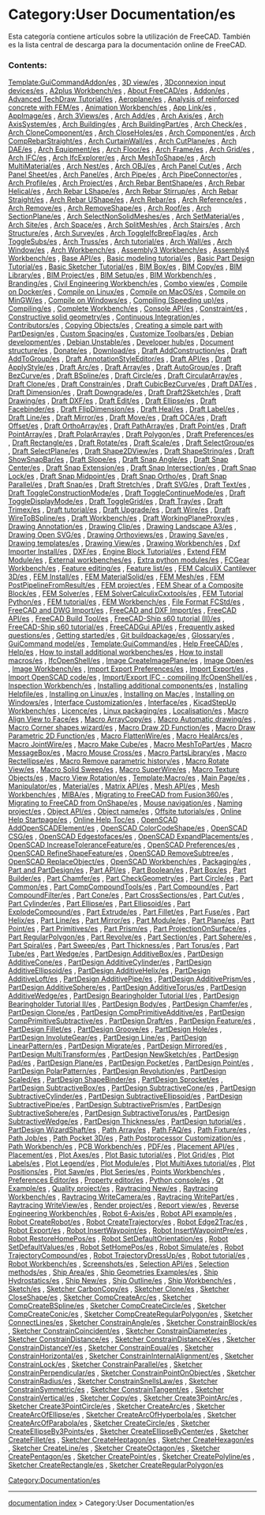 # Category:User Documentation/es
Esta categoría contiene artículos sobre la utilización de FreeCAD. También es la lista central de descarga para la documentación online de FreeCAD.

### Contents:

[Template:GuiCommandAddon/es](Template:GuiCommandAddon/es.md) , [3D view/es](3D_view/es.md) , [3Dconnexion input devices/es](3Dconnexion_input_devices/es.md) , [A2plus Workbench/es](A2plus_Workbench/es.md) , [About FreeCAD/es](About_FreeCAD/es.md) , [Addon/es](Addon/es.md) , [Advanced TechDraw Tutorial/es](Advanced_TechDraw_Tutorial/es.md) , [Aeroplane/es](Aeroplane/es.md) , [Analysis of reinforced concrete with FEM/es](Analysis_of_reinforced_concrete_with_FEM/es.md) , [Animation Workbench/es](Animation_Workbench/es.md) , [App Link/es](App_Link/es.md) , [AppImage/es](AppImage/es.md) , [Arch 3Views/es](Arch_3Views/es.md) , [Arch Add/es](Arch_Add/es.md) , [Arch Axis/es](Arch_Axis/es.md) , [Arch AxisSystem/es](Arch_AxisSystem/es.md) , [Arch Building/es](Arch_Building/es.md) , [Arch BuildingPart/es](Arch_BuildingPart/es.md) , [Arch Check/es](Arch_Check/es.md) , [Arch CloneComponent/es](Arch_CloneComponent/es.md) , [Arch CloseHoles/es](Arch_CloseHoles/es.md) , [Arch Component/es](Arch_Component/es.md) , [Arch CompRebarStraight/es](Arch_CompRebarStraight/es.md) , [Arch CurtainWall/es](Arch_CurtainWall/es.md) , [Arch CutPlane/es](Arch_CutPlane/es.md) , [Arch DAE/es](Arch_DAE/es.md) , [Arch Equipment/es](Arch_Equipment/es.md) , [Arch Floor/es](Arch_Floor/es.md) , [Arch Frame/es](Arch_Frame/es.md) , [Arch Grid/es](Arch_Grid/es.md) , [Arch IFC/es](Arch_IFC/es.md) , [Arch IfcExplorer/es](Arch_IfcExplorer/es.md) , [Arch MeshToShape/es](Arch_MeshToShape/es.md) , [Arch MultiMaterial/es](Arch_MultiMaterial/es.md) , [Arch Nest/es](Arch_Nest/es.md) , [Arch OBJ/es](Arch_OBJ/es.md) , [Arch Panel Cut/es](Arch_Panel_Cut/es.md) , [Arch Panel Sheet/es](Arch_Panel_Sheet/es.md) , [Arch Panel/es](Arch_Panel/es.md) , [Arch Pipe/es](Arch_Pipe/es.md) , [Arch PipeConnector/es](Arch_PipeConnector/es.md) , [Arch Profile/es](Arch_Profile/es.md) , [Arch Project/es](Arch_Project/es.md) , [Arch Rebar BentShape/es](Arch_Rebar_BentShape/es.md) , [Arch Rebar Helical/es](Arch_Rebar_Helical/es.md) , [Arch Rebar LShape/es](Arch_Rebar_LShape/es.md) , [Arch Rebar Stirrup/es](Arch_Rebar_Stirrup/es.md) , [Arch Rebar Straight/es](Arch_Rebar_Straight/es.md) , [Arch Rebar UShape/es](Arch_Rebar_UShape/es.md) , [Arch Rebar/es](Arch_Rebar/es.md) , [Arch Reference/es](Arch_Reference/es.md) , [Arch Remove/es](Arch_Remove/es.md) , [Arch RemoveShape/es](Arch_RemoveShape/es.md) , [Arch Roof/es](Arch_Roof/es.md) , [Arch SectionPlane/es](Arch_SectionPlane/es.md) , [Arch SelectNonSolidMeshes/es](Arch_SelectNonSolidMeshes/es.md) , [Arch SetMaterial/es](Arch_SetMaterial/es.md) , [Arch Site/es](Arch_Site/es.md) , [Arch Space/es](Arch_Space/es.md) , [Arch SplitMesh/es](Arch_SplitMesh/es.md) , [Arch Stairs/es](Arch_Stairs/es.md) , [Arch Structure/es](Arch_Structure/es.md) , [Arch Survey/es](Arch_Survey/es.md) , [Arch ToggleIfcBrepFlag/es](Arch_ToggleIfcBrepFlag/es.md) , [Arch ToggleSubs/es](Arch_ToggleSubs/es.md) , [Arch Truss/es](Arch_Truss/es.md) , [Arch tutorial/es](Arch_tutorial/es.md) , [Arch Wall/es](Arch_Wall/es.md) , [Arch Window/es](Arch_Window/es.md) , [Arch Workbench/es](Arch_Workbench/es.md) , [Assembly3 Workbench/es](Assembly3_Workbench/es.md) , [Assembly4 Workbench/es](Assembly4_Workbench/es.md) , [Base API/es](Base_API/es.md) , [Basic modeling tutorial/es](Basic_modeling_tutorial/es.md) , [Basic Part Design Tutorial/es](Basic_Part_Design_Tutorial/es.md) , [Basic Sketcher Tutorial/es](Basic_Sketcher_Tutorial/es.md) , [BIM Box/es](BIM_Box/es.md) , [BIM Copy/es](BIM_Copy/es.md) , [BIM Library/es](BIM_Library/es.md) , [BIM Project/es](BIM_Project/es.md) , [BIM Setup/es](BIM_Setup/es.md) , [BIM Workbench/es](BIM_Workbench/es.md) , [Branding/es](Branding/es.md) , [Civil Engineering Workbench/es](Civil_Engineering_Workbench/es.md) , [Combo view/es](Combo_view/es.md) , [Compile on Docker/es](Compile_on_Docker/es.md) , [Compile on Linux/es](Compile_on_Linux/es.md) , [Compile on MacOS/es](Compile_on_MacOS/es.md) , [Compile on MinGW/es](Compile_on_MinGW/es.md) , [Compile on Windows/es](Compile_on_Windows/es.md) , [Compiling (Speeding up)/es](Compiling_(Speeding_up)/es.md) , [Compiling/es](Compiling/es.md) , [Complete Workbench/es](Complete_Workbench/es.md) , [Console API/es](Console_API/es.md) , [Constraint/es](Constraint/es.md) , [Constructive solid geometry/es](Constructive_solid_geometry/es.md) , [Continuous Integration/es](Continuous_Integration/es.md) , [Contributors/es](Contributors/es.md) , [Copying Objects/es](Copying_Objects/es.md) , [Creating a simple part with PartDesign/es](Creating_a_simple_part_with_PartDesign/es.md) , [Custom Spacing/es](Custom_Spacing/es.md) , [Customize Toolbars/es](Customize_Toolbars/es.md) , [Debian development/es](Debian_development/es.md) , [Debian Unstable/es](Debian_Unstable/es.md) , [Developer hub/es](Developer_hub/es.md) , [Document structure/es](Document_structure/es.md) , [Donate/es](Donate/es.md) , [Download/es](Download/es.md) , [Draft AddConstruction/es](Draft_AddConstruction/es.md) , [Draft AddToGroup/es](Draft_AddToGroup/es.md) , [Draft AnnotationStyleEditor/es](Draft_AnnotationStyleEditor/es.md) , [Draft API/es](Draft_API/es.md) , [Draft ApplyStyle/es](Draft_ApplyStyle/es.md) , [Draft Arc/es](Draft_Arc/es.md) , [Draft Array/es](Draft_Array/es.md) , [Draft AutoGroup/es](Draft_AutoGroup/es.md) , [Draft BezCurve/es](Draft_BezCurve/es.md) , [Draft BSpline/es](Draft_BSpline/es.md) , [Draft Circle/es](Draft_Circle/es.md) , [Draft CircularArray/es](Draft_CircularArray/es.md) , [Draft Clone/es](Draft_Clone/es.md) , [Draft Constrain/es](Draft_Constrain/es.md) , [Draft CubicBezCurve/es](Draft_CubicBezCurve/es.md) , [Draft DAT/es](Draft_DAT/es.md) , [Draft Dimension/es](Draft_Dimension/es.md) , [Draft Downgrade/es](Draft_Downgrade/es.md) , [Draft Draft2Sketch/es](Draft_Draft2Sketch/es.md) , [Draft Drawing/es](Draft_Drawing/es.md) , [Draft DXF/es](Draft_DXF/es.md) , [Draft Edit/es](Draft_Edit/es.md) , [Draft Ellipse/es](Draft_Ellipse/es.md) , [Draft Facebinder/es](Draft_Facebinder/es.md) , [Draft FlipDimension/es](Draft_FlipDimension/es.md) , [Draft Heal/es](Draft_Heal/es.md) , [Draft Label/es](Draft_Label/es.md) , [Draft Line/es](Draft_Line/es.md) , [Draft Mirror/es](Draft_Mirror/es.md) , [Draft Move/es](Draft_Move/es.md) , [Draft OCA/es](Draft_OCA/es.md) , [Draft Offset/es](Draft_Offset/es.md) , [Draft OrthoArray/es](Draft_OrthoArray/es.md) , [Draft PathArray/es](Draft_PathArray/es.md) , [Draft Point/es](Draft_Point/es.md) , [Draft PointArray/es](Draft_PointArray/es.md) , [Draft PolarArray/es](Draft_PolarArray/es.md) , [Draft Polygon/es](Draft_Polygon/es.md) , [Draft Preferences/es](Draft_Preferences/es.md) , [Draft Rectangle/es](Draft_Rectangle/es.md) , [Draft Rotate/es](Draft_Rotate/es.md) , [Draft Scale/es](Draft_Scale/es.md) , [Draft SelectGroup/es](Draft_SelectGroup/es.md) , [Draft SelectPlane/es](Draft_SelectPlane/es.md) , [Draft Shape2DView/es](Draft_Shape2DView/es.md) , [Draft ShapeString/es](Draft_ShapeString/es.md) , [Draft ShowSnapBar/es](Draft_ShowSnapBar/es.md) , [Draft Slope/es](Draft_Slope/es.md) , [Draft Snap Angle/es](Draft_Snap_Angle/es.md) , [Draft Snap Center/es](Draft_Snap_Center/es.md) , [Draft Snap Extension/es](Draft_Snap_Extension/es.md) , [Draft Snap Intersection/es](Draft_Snap_Intersection/es.md) , [Draft Snap Lock/es](Draft_Snap_Lock/es.md) , [Draft Snap Midpoint/es](Draft_Snap_Midpoint/es.md) , [Draft Snap Ortho/es](Draft_Snap_Ortho/es.md) , [Draft Snap Parallel/es](Draft_Snap_Parallel/es.md) , [Draft Snap/es](Draft_Snap/es.md) , [Draft Stretch/es](Draft_Stretch/es.md) , [Draft SVG/es](Draft_SVG/es.md) , [Draft Text/es](Draft_Text/es.md) , [Draft ToggleConstructionMode/es](Draft_ToggleConstructionMode/es.md) , [Draft ToggleContinueMode/es](Draft_ToggleContinueMode/es.md) , [Draft ToggleDisplayMode/es](Draft_ToggleDisplayMode/es.md) , [Draft ToggleGrid/es](Draft_ToggleGrid/es.md) , [Draft Tray/es](Draft_Tray/es.md) , [Draft Trimex/es](Draft_Trimex/es.md) , [Draft tutorial/es](Draft_tutorial/es.md) , [Draft Upgrade/es](Draft_Upgrade/es.md) , [Draft Wire/es](Draft_Wire/es.md) , [Draft WireToBSpline/es](Draft_WireToBSpline/es.md) , [Draft Workbench/es](Draft_Workbench/es.md) , [Draft WorkingPlaneProxy/es](Draft_WorkingPlaneProxy/es.md) , [Drawing Annotation/es](Drawing_Annotation/es.md) , [Drawing Clip/es](Drawing_Clip/es.md) , [Drawing Landscape A3/es](Drawing_Landscape_A3/es.md) , [Drawing Open SVG/es](Drawing_Open_SVG/es.md) , [Drawing Orthoviews/es](Drawing_Orthoviews/es.md) , [Drawing Save/es](Drawing_Save/es.md) , [Drawing templates/es](Drawing_templates/es.md) , [Drawing View/es](Drawing_View/es.md) , [Drawing Workbench/es](Drawing_Workbench/es.md) , [Dxf Importer Install/es](Dxf_Importer_Install/es.md) , [DXF/es](DXF/es.md) , [Engine Block Tutorial/es](Engine_Block_Tutorial/es.md) , [Extend FEM Module/es](Extend_FEM_Module/es.md) , [External workbenches/es](External_workbenches/es.md) , [Extra python modules/es](Extra_python_modules/es.md) , [FCGear Workbench/es](FCGear_Workbench/es.md) , [Feature editing/es](Feature_editing/es.md) , [Feature list/es](Feature_list/es.md) , [FEM CalculiX Cantilever 3D/es](FEM_CalculiX_Cantilever_3D/es.md) , [FEM Install/es](FEM_Install/es.md) , [FEM MaterialSolid/es](FEM_MaterialSolid/es.md) , [FEM Mesh/es](FEM_Mesh/es.md) , [FEM PostPipelineFromResult/es](FEM_PostPipelineFromResult/es.md) , [FEM project/es](FEM_project/es.md) , [FEM Shear of a Composite Block/es](FEM_Shear_of_a_Composite_Block/es.md) , [FEM Solver/es](FEM_Solver/es.md) , [FEM SolverCalculixCxxtools/es](FEM_SolverCalculixCxxtools/es.md) , [FEM Tutorial Python/es](FEM_Tutorial_Python/es.md) , [FEM tutorial/es](FEM_tutorial/es.md) , [FEM Workbench/es](FEM_Workbench/es.md) , [File Format FCStd/es](File_Format_FCStd/es.md) , [FreeCAD and DWG Import/es](FreeCAD_and_DWG_Import/es.md) , [FreeCAD and DXF Import/es](FreeCAD_and_DXF_Import/es.md) , [FreeCAD API/es](FreeCAD_API/es.md) , [FreeCAD Build Tool/es](FreeCAD_Build_Tool/es.md) , [FreeCAD-Ship s60 tutorial (II)/es](FreeCAD-Ship_s60_tutorial_(II)/es.md) , [FreeCAD-Ship s60 tutorial/es](FreeCAD-Ship_s60_tutorial/es.md) , [FreeCADGui API/es](FreeCADGui_API/es.md) , [Frequently asked questions/es](Frequently_asked_questions/es.md) , [Getting started/es](Getting_started/es.md) , [Git buildpackage/es](Git_buildpackage/es.md) , [Glossary/es](Glossary/es.md) , [GuiCommand model/es](GuiCommand_model/es.md) , [Template:GuiCommand/es](Template:GuiCommand/es.md) , [Help FreeCAD/es](Help_FreeCAD/es.md) , [Help/es](Help/es.md) , [How to install additional workbenches/es](How_to_install_additional_workbenches/es.md) , [How to install macros/es](How_to_install_macros/es.md) , [IfcOpenShell/es](IfcOpenShell/es.md) , [Image CreateImagePlane/es](Image_CreateImagePlane/es.md) , [Image Open/es](Image_Open/es.md) , [Image Workbench/es](Image_Workbench/es.md) , [Import Export Preferences/es](Import_Export_Preferences/es.md) , [Import Export/es](Import_Export/es.md) , [Import OpenSCAD code/es](Import_OpenSCAD_code/es.md) , [Import/Export IFC - compiling IfcOpenShell/es](Import/Export_IFC_-_compiling_IfcOpenShell/es.md) , [Inspection Workbench/es](Inspection_Workbench/es.md) , [Installing additional components/es](Installing_additional_components/es.md) , [Installing Helpfile/es](Installing_Helpfile/es.md) , [Installing on Linux/es](Installing_on_Linux/es.md) , [Installing on Mac/es](Installing_on_Mac/es.md) , [Installing on Windows/es](Installing_on_Windows/es.md) , [Interface Customization/es](Interface_Customization/es.md) , [Interface/es](Interface/es.md) , [KicadStepUp Workbench/es](KicadStepUp_Workbench/es.md) , [Licence/es](Licence/es.md) , [Linux packaging/es](Linux_packaging/es.md) , [Localisation/es](Localisation/es.md) , [Macro Align View to Face/es](Macro_Align_View_to_Face/es.md) , [Macro ArrayCopy/es](Macro_ArrayCopy/es.md) , [Macro Automatic drawing/es](Macro_Automatic_drawing/es.md) , [Macro Corner shapes wizard/es](Macro_Corner_shapes_wizard/es.md) , [Macro Draw 2D Function/es](Macro_Draw_2D_Function/es.md) , [Macro Draw Parametric 2D Function/es](Macro_Draw_Parametric_2D_Function/es.md) , [Macro FlattenWire/es](Macro_FlattenWire/es.md) , [Macro HealArcs/es](Macro_HealArcs/es.md) , [Macro JointWire/es](Macro_JointWire/es.md) , [Macro Make Cube/es](Macro_Make_Cube/es.md) , [Macro MeshToPart/es](Macro_MeshToPart/es.md) , [Macro MessageBox/es](Macro_MessageBox/es.md) , [Macro Mouse Cross/es](Macro_Mouse_Cross/es.md) , [Macro PartsLibrary/es](Macro_PartsLibrary/es.md) , [Macro Rectellipse/es](Macro_Rectellipse/es.md) , [Macro Remove parametric history/es](Macro_Remove_parametric_history/es.md) , [Macro Rotate View/es](Macro_Rotate_View/es.md) , [Macro Solid Sweep/es](Macro_Solid_Sweep/es.md) , [Macro SuperWire/es](Macro_SuperWire/es.md) , [Macro Texture Objects/es](Macro_Texture_Objects/es.md) , [Macro View Rotation/es](Macro_View_Rotation/es.md) , [Template:Macro/es](Template:Macro/es.md) , [Main Page/es](Main_Page/es.md) , [Manipulator/es](Manipulator/es.md) , [Material/es](Material/es.md) , [Matrix API/es](Matrix_API/es.md) , [Mesh API/es](Mesh_API/es.md) , [Mesh Workbench/es](Mesh_Workbench/es.md) , [MIBA/es](MIBA/es.md) , [Migrating to FreeCAD from Fusion360/es](Migrating_to_FreeCAD_from_Fusion360/es.md) , [Migrating to FreeCAD from OnShape/es](Migrating_to_FreeCAD_from_OnShape/es.md) , [Mouse navigation/es](Mouse_navigation/es.md) , [Naming project/es](Naming_project/es.md) , [Object API/es](Object_API/es.md) , [Object name/es](Object_name/es.md) , [Offsite tutorials/es](Offsite_tutorials/es.md) , [Online Help Startpage/es](Online_Help_Startpage/es.md) , [Online Help Toc/es](Online_Help_Toc/es.md) , [OpenSCAD AddOpenSCADElement/es](OpenSCAD_AddOpenSCADElement/es.md) , [OpenSCAD ColorCodeShape/es](OpenSCAD_ColorCodeShape/es.md) , [OpenSCAD CSG/es](OpenSCAD_CSG/es.md) , [OpenSCAD Edgestofaces/es](OpenSCAD_Edgestofaces/es.md) , [OpenSCAD ExpandPlacements/es](OpenSCAD_ExpandPlacements/es.md) , [OpenSCAD IncreaseToleranceFeature/es](OpenSCAD_IncreaseToleranceFeature/es.md) , [OpenSCAD Preferences/es](OpenSCAD_Preferences/es.md) , [OpenSCAD RefineShapeFeature/es](OpenSCAD_RefineShapeFeature/es.md) , [OpenSCAD RemoveSubtree/es](OpenSCAD_RemoveSubtree/es.md) , [OpenSCAD ReplaceObject/es](OpenSCAD_ReplaceObject/es.md) , [OpenSCAD Workbench/es](OpenSCAD_Workbench/es.md) , [Packaging/es](Packaging/es.md) , [Part and PartDesign/es](Part_and_PartDesign/es.md) , [Part API/es](Part_API/es.md) , [Part Boolean/es](Part_Boolean/es.md) , [Part Box/es](Part_Box/es.md) , [Part Builder/es](Part_Builder/es.md) , [Part Chamfer/es](Part_Chamfer/es.md) , [Part CheckGeometry/es](Part_CheckGeometry/es.md) , [Part Circle/es](Part_Circle/es.md) , [Part Common/es](Part_Common/es.md) , [Part CompCompoundTools/es](Part_CompCompoundTools/es.md) , [Part Compound/es](Part_Compound/es.md) , [Part CompoundFilter/es](Part_CompoundFilter/es.md) , [Part Cone/es](Part_Cone/es.md) , [Part CrossSections/es](Part_CrossSections/es.md) , [Part Cut/es](Part_Cut/es.md) , [Part Cylinder/es](Part_Cylinder/es.md) , [Part Ellipse/es](Part_Ellipse/es.md) , [Part Ellipsoid/es](Part_Ellipsoid/es.md) , [Part ExplodeCompound/es](Part_ExplodeCompound/es.md) , [Part Extrude/es](Part_Extrude/es.md) , [Part Fillet/es](Part_Fillet/es.md) , [Part Fuse/es](Part_Fuse/es.md) , [Part Helix/es](Part_Helix/es.md) , [Part Line/es](Part_Line/es.md) , [Part Mirror/es](Part_Mirror/es.md) , [Part Module/es](Part_Module/es.md) , [Part Plane/es](Part_Plane/es.md) , [Part Point/es](Part_Point/es.md) , [Part Primitives/es](Part_Primitives/es.md) , [Part Prism/es](Part_Prism/es.md) , [Part ProjectionOnSurface/es](Part_ProjectionOnSurface/es.md) , [Part RegularPolygon/es](Part_RegularPolygon/es.md) , [Part Revolve/es](Part_Revolve/es.md) , [Part Section/es](Part_Section/es.md) , [Part Sphere/es](Part_Sphere/es.md) , [Part Spiral/es](Part_Spiral/es.md) , [Part Sweep/es](Part_Sweep/es.md) , [Part Thickness/es](Part_Thickness/es.md) , [Part Torus/es](Part_Torus/es.md) , [Part Tube/es](Part_Tube/es.md) , [Part Wedge/es](Part_Wedge/es.md) , [PartDesign AdditiveBox/es](PartDesign_AdditiveBox/es.md) , [PartDesign AdditiveCone/es](PartDesign_AdditiveCone/es.md) , [PartDesign AdditiveCylinder/es](PartDesign_AdditiveCylinder/es.md) , [PartDesign AdditiveEllipsoid/es](PartDesign_AdditiveEllipsoid/es.md) , [PartDesign AdditiveHelix/es](PartDesign_AdditiveHelix/es.md) , [PartDesign AdditiveLoft/es](PartDesign_AdditiveLoft/es.md) , [PartDesign AdditivePipe/es](PartDesign_AdditivePipe/es.md) , [PartDesign AdditivePrism/es](PartDesign_AdditivePrism/es.md) , [PartDesign AdditiveSphere/es](PartDesign_AdditiveSphere/es.md) , [PartDesign AdditiveTorus/es](PartDesign_AdditiveTorus/es.md) , [PartDesign AdditiveWedge/es](PartDesign_AdditiveWedge/es.md) , [PartDesign Bearingholder Tutorial I/es](PartDesign_Bearingholder_Tutorial_I/es.md) , [PartDesign Bearingholder Tutorial II/es](PartDesign_Bearingholder_Tutorial_II/es.md) , [PartDesign Body/es](PartDesign_Body/es.md) , [PartDesign Chamfer/es](PartDesign_Chamfer/es.md) , [PartDesign Clone/es](PartDesign_Clone/es.md) , [PartDesign CompPrimitiveAdditive/es](PartDesign_CompPrimitiveAdditive/es.md) , [PartDesign CompPrimitiveSubtractive/es](PartDesign_CompPrimitiveSubtractive/es.md) , [PartDesign Draft/es](PartDesign_Draft/es.md) , [PartDesign Feature/es](PartDesign_Feature/es.md) , [PartDesign Fillet/es](PartDesign_Fillet/es.md) , [PartDesign Groove/es](PartDesign_Groove/es.md) , [PartDesign Hole/es](PartDesign_Hole/es.md) , [PartDesign InvoluteGear/es](PartDesign_InvoluteGear/es.md) , [PartDesign Line/es](PartDesign_Line/es.md) , [PartDesign LinearPattern/es](PartDesign_LinearPattern/es.md) , [PartDesign Migrate/es](PartDesign_Migrate/es.md) , [PartDesign Mirrored/es](PartDesign_Mirrored/es.md) , [PartDesign MultiTransform/es](PartDesign_MultiTransform/es.md) , [PartDesign NewSketch/es](PartDesign_NewSketch/es.md) , [PartDesign Pad/es](PartDesign_Pad/es.md) , [PartDesign Plane/es](PartDesign_Plane/es.md) , [PartDesign Pocket/es](PartDesign_Pocket/es.md) , [PartDesign Point/es](PartDesign_Point/es.md) , [PartDesign PolarPattern/es](PartDesign_PolarPattern/es.md) , [PartDesign Revolution/es](PartDesign_Revolution/es.md) , [PartDesign Scaled/es](PartDesign_Scaled/es.md) , [PartDesign ShapeBinder/es](PartDesign_ShapeBinder/es.md) , [PartDesign Sprocket/es](PartDesign_Sprocket/es.md) , [PartDesign SubtractiveBox/es](PartDesign_SubtractiveBox/es.md) , [PartDesign SubtractiveCone/es](PartDesign_SubtractiveCone/es.md) , [PartDesign SubtractiveCylinder/es](PartDesign_SubtractiveCylinder/es.md) , [PartDesign SubtractiveEllipsoid/es](PartDesign_SubtractiveEllipsoid/es.md) , [PartDesign SubtractivePipe/es](PartDesign_SubtractivePipe/es.md) , [PartDesign SubtractivePrism/es](PartDesign_SubtractivePrism/es.md) , [PartDesign SubtractiveSphere/es](PartDesign_SubtractiveSphere/es.md) , [PartDesign SubtractiveTorus/es](PartDesign_SubtractiveTorus/es.md) , [PartDesign SubtractiveWedge/es](PartDesign_SubtractiveWedge/es.md) , [PartDesign Thickness/es](PartDesign_Thickness/es.md) , [PartDesign tutorial/es](PartDesign_tutorial/es.md) , [PartDesign WizardShaft/es](PartDesign_WizardShaft/es.md) , [Path Array/es](Path_Array/es.md) , [Path FAQ/es](Path_FAQ/es.md) , [Path Fixture/es](Path_Fixture/es.md) , [Path Job/es](Path_Job/es.md) , [Path Pocket 3D/es](Path_Pocket_3D/es.md) , [Path Postprocessor Customization/es](Path_Postprocessor_Customization/es.md) , [Path Workbench/es](Path_Workbench/es.md) , [PCB Workbench/es](PCB_Workbench/es.md) , [PDF/es](PDF/es.md) , [Placement API/es](Placement_API/es.md) , [Placement/es](Placement/es.md) , [Plot Axes/es](Plot_Axes/es.md) , [Plot Basic tutorial/es](Plot_Basic_tutorial/es.md) , [Plot Grid/es](Plot_Grid/es.md) , [Plot Labels/es](Plot_Labels/es.md) , [Plot Legend/es](Plot_Legend/es.md) , [Plot Module/es](Plot_Module/es.md) , [Plot MultiAxes tutorial/es](Plot_MultiAxes_tutorial/es.md) , [Plot Positions/es](Plot_Positions/es.md) , [Plot Save/es](Plot_Save/es.md) , [Plot Series/es](Plot_Series/es.md) , [Points Workbench/es](Points_Workbench/es.md) , [Preferences Editor/es](Preferences_Editor/es.md) , [Property editor/es](Property_editor/es.md) , [Python console/es](Python_console/es.md) , [Qt Example/es](Qt_Example/es.md) , [Quality project/es](Quality_project/es.md) , [Raytracing New/es](Raytracing_New/es.md) , [Raytracing Workbench/es](Raytracing_Workbench/es.md) , [Raytracing WriteCamera/es](Raytracing_WriteCamera/es.md) , [Raytracing WritePart/es](Raytracing_WritePart/es.md) , [Raytracing WriteView/es](Raytracing_WriteView/es.md) , [Render project/es](Render_project/es.md) , [Report view/es](Report_view/es.md) , [Reverse Engineering Workbench/es](Reverse_Engineering_Workbench/es.md) , [Robot 6-Axis/es](Robot_6-Axis/es.md) , [Robot API example/es](Robot_API_example/es.md) , [Robot CreateRobot/es](Robot_CreateRobot/es.md) , [Robot CreateTrajectory/es](Robot_CreateTrajectory/es.md) , [Robot Edge2Trac/es](Robot_Edge2Trac/es.md) , [Robot Export/es](Robot_Export/es.md) , [Robot InsertWaypoint/es](Robot_InsertWaypoint/es.md) , [Robot InsertWaypointPre/es](Robot_InsertWaypointPre/es.md) , [Robot RestoreHomePos/es](Robot_RestoreHomePos/es.md) , [Robot SetDefaultOrientation/es](Robot_SetDefaultOrientation/es.md) , [Robot SetDefaultValues/es](Robot_SetDefaultValues/es.md) , [Robot SetHomePos/es](Robot_SetHomePos/es.md) , [Robot Simulate/es](Robot_Simulate/es.md) , [Robot TrajectoryCompound/es](Robot_TrajectoryCompound/es.md) , [Robot TrajectoryDressUp/es](Robot_TrajectoryDressUp/es.md) , [Robot tutorial/es](Robot_tutorial/es.md) , [Robot Workbench/es](Robot_Workbench/es.md) , [Screenshots/es](Screenshots/es.md) , [Selection API/es](Selection_API/es.md) , [Selection methods/es](Selection_methods/es.md) , [Ship Area/es](Ship_Area/es.md) , [Ship Geometries Examples/es](Ship_Geometries_Examples/es.md) , [Ship Hydrostatics/es](Ship_Hydrostatics/es.md) , [Ship New/es](Ship_New/es.md) , [Ship Outline/es](Ship_Outline/es.md) , [Ship Workbench/es](Ship_Workbench/es.md) , [Sketch/es](Sketch/es.md) , [Sketcher CarbonCopy/es](Sketcher_CarbonCopy/es.md) , [Sketcher Clone/es](Sketcher_Clone/es.md) , [Sketcher CloseShape/es](Sketcher_CloseShape/es.md) , [Sketcher CompCreateArc/es](Sketcher_CompCreateArc/es.md) , [Sketcher CompCreateBSpline/es](Sketcher_CompCreateBSpline/es.md) , [Sketcher CompCreateCircle/es](Sketcher_CompCreateCircle/es.md) , [Sketcher CompCreateConic/es](Sketcher_CompCreateConic/es.md) , [Sketcher CompCreateRegularPolygon/es](Sketcher_CompCreateRegularPolygon/es.md) , [Sketcher ConnectLines/es](Sketcher_ConnectLines/es.md) , [Sketcher ConstrainAngle/es](Sketcher_ConstrainAngle/es.md) , [Sketcher ConstrainBlock/es](Sketcher_ConstrainBlock/es.md) , [Sketcher ConstrainCoincident/es](Sketcher_ConstrainCoincident/es.md) , [Sketcher ConstrainDiameter/es](Sketcher_ConstrainDiameter/es.md) , [Sketcher ConstrainDistance/es](Sketcher_ConstrainDistance/es.md) , [Sketcher ConstrainDistanceX/es](Sketcher_ConstrainDistanceX/es.md) , [Sketcher ConstrainDistanceY/es](Sketcher_ConstrainDistanceY/es.md) , [Sketcher ConstrainEqual/es](Sketcher_ConstrainEqual/es.md) , [Sketcher ConstrainHorizontal/es](Sketcher_ConstrainHorizontal/es.md) , [Sketcher ConstrainInternalAlignment/es](Sketcher_ConstrainInternalAlignment/es.md) , [Sketcher ConstrainLock/es](Sketcher_ConstrainLock/es.md) , [Sketcher ConstrainParallel/es](Sketcher_ConstrainParallel/es.md) , [Sketcher ConstrainPerpendicular/es](Sketcher_ConstrainPerpendicular/es.md) , [Sketcher ConstrainPointOnObject/es](Sketcher_ConstrainPointOnObject/es.md) , [Sketcher ConstrainRadius/es](Sketcher_ConstrainRadius/es.md) , [Sketcher ConstrainSnellsLaw/es](Sketcher_ConstrainSnellsLaw/es.md) , [Sketcher ConstrainSymmetric/es](Sketcher_ConstrainSymmetric/es.md) , [Sketcher ConstrainTangent/es](Sketcher_ConstrainTangent/es.md) , [Sketcher ConstrainVertical/es](Sketcher_ConstrainVertical/es.md) , [Sketcher Copy/es](Sketcher_Copy/es.md) , [Sketcher Create3PointArc/es](Sketcher_Create3PointArc/es.md) , [Sketcher Create3PointCircle/es](Sketcher_Create3PointCircle/es.md) , [Sketcher CreateArc/es](Sketcher_CreateArc/es.md) , [Sketcher CreateArcOfEllipse/es](Sketcher_CreateArcOfEllipse/es.md) , [Sketcher CreateArcOfHyperbola/es](Sketcher_CreateArcOfHyperbola/es.md) , [Sketcher CreateArcOfParabola/es](Sketcher_CreateArcOfParabola/es.md) , [Sketcher CreateCircle/es](Sketcher_CreateCircle/es.md) , [Sketcher CreateEllipseBy3Points/es](Sketcher_CreateEllipseBy3Points/es.md) , [Sketcher CreateEllipseByCenter/es](Sketcher_CreateEllipseByCenter/es.md) , [Sketcher CreateFillet/es](Sketcher_CreateFillet/es.md) , [Sketcher CreateHeptagon/es](Sketcher_CreateHeptagon/es.md) , [Sketcher CreateHexagon/es](Sketcher_CreateHexagon/es.md) , [Sketcher CreateLine/es](Sketcher_CreateLine/es.md) , [Sketcher CreateOctagon/es](Sketcher_CreateOctagon/es.md) , [Sketcher CreatePentagon/es](Sketcher_CreatePentagon/es.md) , [Sketcher CreatePoint/es](Sketcher_CreatePoint/es.md) , [Sketcher CreatePolyline/es](Sketcher_CreatePolyline/es.md) , [Sketcher CreateRectangle/es](Sketcher_CreateRectangle/es.md) , [Sketcher CreateRegularPolygon/es](Sketcher_CreateRegularPolygon/es.md)

[Category:Documentation/es](Category:Documentation/es.md)

---
[documentation index](../README.md) > Category:User Documentation/es
